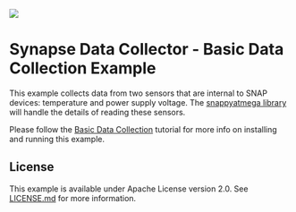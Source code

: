 [![](https://cloud.githubusercontent.com/assets/1317406/12406044/32cd9916-be0f-11e5-9b18-1547f284f878.png)](http://www.synapse-wireless.com/)

# Synapse Data Collector - Basic Data Collection Example

This example collects data from two sensors that are internal to SNAP devices: temperature and power supply voltage. The 
[snappyatmega library](https://github.com/synapse-wireless/snappy-atmega) will handle the details of reading these sensors.

Please follow the [Basic Data Collection](http://dev.synapse-wireless.com/thing-services/data-collector/tutorial.html) tutorial for more info on installing and running this example.

## License

This example is available under Apache License version 2.0. See [LICENSE.md](LICENSE.md) for more information.

<!-- meta-tags: vvv-sn171, vvv-rf200, vvv-ek5100, vvv-ek2100, vvv-datacollector, vvv-python, vvv-example -->
